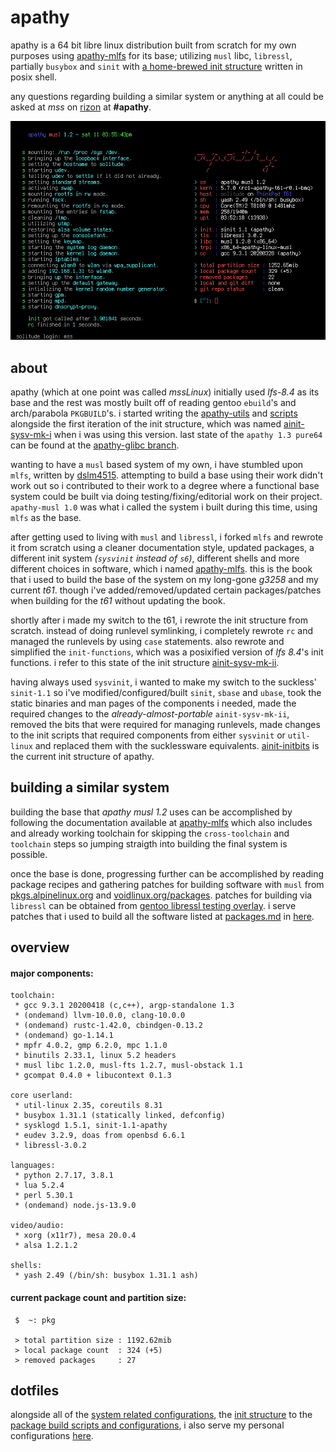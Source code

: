# apathy
apathy is a 64 bit libre linux distribution built from scratch for my own purposes using [apathy-mlfs](https://github.com/mssx86/apathy-mlfs) for its base; utilizing `musl` libc, `libressl`, partially `busybox` and `sinit` with [a home-brewed init structure](https://github.com/mssx86/apathy/tree/apathy-musl/ainit-initbits) written in posix shell.

any questions regarding building a similar system or anything at all could be asked at *mss* on [rizon](https://www.rizon.net/chat) at **#apathy**.

<p align="center"><img src="https://raw.githubusercontent.com/mssx86/apathy/apathy-musl/assets/asset.png"></p>

## about
apathy (which at one point was called *mssLinux*) initially used *lfs-8.4* as its base and the rest was mostly built off of reading gentoo `ebuild`'s and arch/parabola `PKGBUILD`'s. i started writing the [apathy-utils](https://github.com/mssx86/apathy/tree/apathy-musl/apathy-utils) and [scripts](https://github.com/mssx86/apathy/tree/apathy-musl/directories/personal/home/mss/.config/scripts) alongside the first iteration of the init structure, which was named [ainit-sysv-mk-i](https://github.com/mssx86/apathy/tree/apathy-musl/misc/ainit-sysv/ainit-sysv-mk-i) when i was using this version. last state of the `apathy 1.3 pure64` can be found at the [apathy-glibc branch](https://github.com/mssx86/apathy/tree/apathy-glibc).

wanting to have a `musl` based system of my own, i have stumbled upon `mlfs`, written by [dslm4515](https://github.com/dslm4515). attempting to build a base using their work didn't work out so i contributed to their work to a degree where a functional base system could be built via doing testing/fixing/editorial work on their project. `apathy-musl 1.0` was what i called the system i built during this time, using `mlfs` as the base.

after getting used to living with `musl` and `libressl`, i forked `mlfs` and rewrote it from scratch using a cleaner documentation style, updated packages, a different init system *(`sysvinit` instead of `s6`)*, different shells and more different choices in software, which i named [apathy-mlfs](https://github.com/mssx86/apathy-mlfs). this is the book that i used to build the base of the system on my long-gone *g3258* and my current *t61*. though i've added/removed/updated certain packages/patches when building for the *t61* without updating the book.

shortly after i made my switch to the t61, i rewrote the init structure from scratch. instead of doing runlevel symlinking, i completely rewrote `rc` and managed the runlevels by using `case` statements. also rewrote and simplified the `init-functions`, which was a posixified version of *lfs 8.4*'s init functions. i refer to this state of the init structure [ainit-sysv-mk-ii](https://github.com/mssx86/apathy/tree/apathy-musl/misc/ainit-sysv/ainit-sysv-mk-ii).

having always used `sysvinit`, i wanted to make my switch to the suckless' `sinit-1.1` so i've modified/configured/built `sinit`, `sbase` and `ubase`, took the static binaries and man pages of the components i needed, made the required changes to the *already-almost-portable* `ainit-sysv-mk-ii`, removed the bits that were required for managing runlevels, made changes to the init scripts that required components from either `sysvinit` or `util-linux` and replaced them with the sucklessware equivalents. [ainit-initbits](https://github.com/mssx86/apathy/tree/apathy-musl/ainit-initbits) is the current init structure of apathy.

## building a similar system
building the base that *apathy musl 1.2* uses can be accomplished by following the documentation available at [apathy-mlfs](https://github.com/mssx86/apathy-mlfs) which also includes and already working toolchain for skipping the `cross-toolchain` and `toolchain` steps so jumping straigth into building the final system is possible.

once the base is done, progressing further can be accomplished by reading package recipes and gathering patches for building software with `musl` from [pkgs.alpinelinux.org](https://pkgs.alpinelinux.org/packages?name=&branch=edge&arch=x86_64) and [voidlinux.org/packages](https://voidlinux.org/packages/). patches for building via `libressl` can be obtained from [gentoo libressl testing overlay](https://github.com/gentoo/libressl). i serve patches that i used to build all the software listed at [packages.md](https://github.com/mssx86/apathy/blob/apathy-musl/pkg-management/packages.md) in [here](https://github.com/mssx86/apathy/tree/apathy-musl/pkg-management/patches).


## overview
#### major components:
```
toolchain:
 * gcc 9.3.1 20200418 (c,c++), argp-standalone 1.3
 * (ondemand) llvm-10.0.0, clang-10.0.0
 * (ondemand) rustc-1.42.0, cbindgen-0.13.2
 * (ondemand) go-1.14.1
 * mpfr 4.0.2, gmp 6.2.0, mpc 1.1.0
 * binutils 2.33.1, linux 5.2 headers
 * musl libc 1.2.0, musl-fts 1.2.7, musl-obstack 1.1
 * gcompat 0.4.0 + libucontext 0.1.3

core userland:
 * util-linux 2.35, coreutils 8.31
 * busybox 1.31.1 (statically linked, defconfig)
 * sysklogd 1.5.1, sinit-1.1-apathy
 * eudev 3.2.9, doas from openbsd 6.6.1
 * libressl-3.0.2

languages:
 * python 2.7.17, 3.8.1
 * lua 5.2.4
 * perl 5.30.1
 * (ondemand) node.js-13.9.0

video/audio:
 * xorg (x11r7), mesa 20.0.4
 * alsa 1.2.1.2

shells:
 * yash 2.49 (/bin/sh: busybox 1.31.1 ash)
```

#### current package count and partition size:
```
 $  ~: pkg

 > total partition size : 1192.62mib
 > local package count  : 324 (+5)
 > removed packages     : 27
```

## dotfiles
alongside all of the [system related configurations](https://github.com/mssx86/apathy/tree/apathy-musl/directories/system/etc), the [init structure](https://github.com/mssx86/apathy/tree/apathy-musl/init-scripts) to the [package build scripts and configurations](https://github.com/mssx86/apathy/tree/apathy-musl/pkg-management), i also serve my personal configurations [here](https://github.com/mssx86/apathy/tree/apathy-musl/directories/personal/home/mss).
